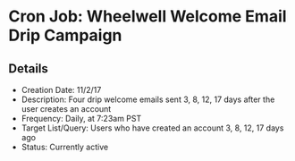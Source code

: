 # Cron Job: Wheelwell Welcome Email Drip Campaign

## Details

* Creation Date: 11/2/17
* Description: Four drip welcome emails sent 3, 8, 12, 17 days after the user creates an account
* Frequency: Daily, at 7:23am PST
* Target List/Query: Users who have created an account 3, 8, 12, 17 days ago
* Status: Currently active
